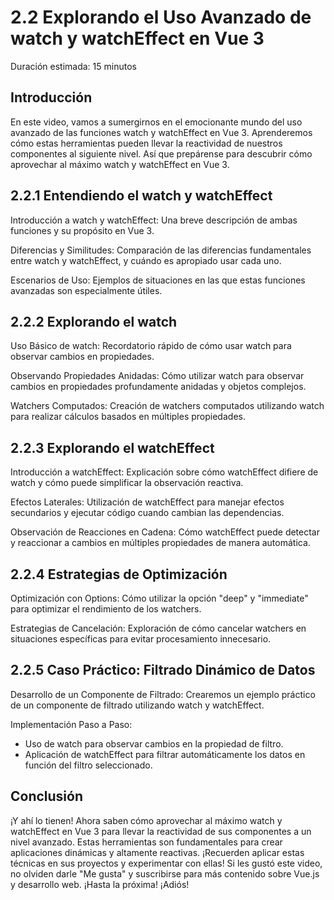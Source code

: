 # 2.2 Explorando el Uso Avanzado de watch y watchEffect en Vue 3

Duración estimada: 15 minutos


## Introducción

En este video, vamos a sumergirnos en el emocionante mundo del uso avanzado de las funciones watch y watchEffect en Vue 3. Aprenderemos cómo estas herramientas pueden llevar la reactividad de nuestros componentes al siguiente nivel. Así que prepárense para descubrir cómo aprovechar al máximo watch y watchEffect en Vue 3.


## 2.2.1 Entendiendo el watch y watchEffect

Introducción a watch y watchEffect: Una breve descripción de ambas funciones y su propósito en Vue 3.

Diferencias y Similitudes: Comparación de las diferencias fundamentales entre watch y watchEffect, y cuándo es apropiado usar cada uno.

Escenarios de Uso: Ejemplos de situaciones en las que estas funciones avanzadas son especialmente útiles.


## 2.2.2 Explorando el watch

Uso Básico de watch: Recordatorio rápido de cómo usar watch para observar cambios en propiedades.

Observando Propiedades Anidadas: Cómo utilizar watch para observar cambios en propiedades profundamente anidadas y objetos complejos.

Watchers Computados: Creación de watchers computados utilizando watch para realizar cálculos basados en múltiples propiedades.


## 2.2.3 Explorando el watchEffect

Introducción a watchEffect: Explicación sobre cómo watchEffect difiere de watch y cómo puede simplificar la observación reactiva.

Efectos Laterales: Utilización de watchEffect para manejar efectos secundarios y ejecutar código cuando cambian las dependencias.

Observación de Reacciones en Cadena: Cómo watchEffect puede detectar y reaccionar a cambios en múltiples propiedades de manera automática.


## 2.2.4 Estrategias de Optimización

Optimización con Options: Cómo utilizar la opción "deep" y "immediate" para optimizar el rendimiento de los watchers.

Estrategias de Cancelación: Exploración de cómo cancelar watchers en situaciones específicas para evitar procesamiento innecesario.


## 2.2.5 Caso Práctico: Filtrado Dinámico de Datos

Desarrollo de un Componente de Filtrado: Crearemos un ejemplo práctico de un componente de filtrado utilizando watch y watchEffect.

Implementación Paso a Paso:

- Uso de watch para observar cambios en la propiedad de filtro.
- Aplicación de watchEffect para filtrar automáticamente los datos en función del filtro seleccionado.


## Conclusión

¡Y ahí lo tienen! Ahora saben cómo aprovechar al máximo watch y watchEffect en Vue 3 para llevar la reactividad de sus componentes a un nivel avanzado. Estas herramientas son fundamentales para crear aplicaciones dinámicas y altamente reactivas. ¡Recuerden aplicar estas técnicas en sus proyectos y experimentar con ellas! Si les gustó este video, no olviden darle "Me gusta" y suscribirse para más contenido sobre Vue.js y desarrollo web. ¡Hasta la próxima! ¡Adiós!
